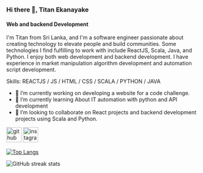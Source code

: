 ### Hi there 👋, Titan Ekanayake
#### Web and backend Development
I'm Titan from Sri Lanka, and I'm a software engineer passionate about creating technology to elevate people and build communities. Some technologies I find fulfilling to work with include ReactJS, Scala, Java, and Python. I enjoy both web development and backend development. I have experience in market manipulation algorithm development and automation script development.

Skills:  REACTJS / JS / HTML / CSS / SCALA / PYTHON / JAVA

- 🔭 I’m currently working on  developing a website for a code challenge. 
- 🌱 I’m currently learning About IT automation with python and API development 
- 👯 I’m looking to collaborate on React projects and backend development projects using Scala and Python. 


[<img src='https://cdn.jsdelivr.net/npm/simple-icons@3.0.1/icons/github.svg' alt='github' height='40'>](https://github.com/TitanEkanayake)  [<img src='https://cdn.jsdelivr.net/npm/simple-icons@3.0.1/icons/instagram.svg' alt='instagram' height='40'>](https://www.instagram.com/titan99/)  

[![Top Langs](https://github-readme-stats.vercel.app/api/top-langs/?username=TitanEkanayake)](https://github.com/anuraghazra/github-readme-stats)

![GitHub streak stats](https://streak-stats.demolab.com/?user=TitanEkanayake)  

